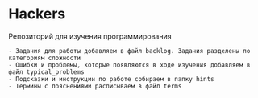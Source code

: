 # Hackers

Репозиторий для изучения программирования

	- Задания для работы добавляем в файл backlog. Задания разделены по категориям сложности
	- Ошибки и проблемы, которые появляются в ходе изучения добавляем в файл typical_problems
	- Подсказки и инструкции по работе собираем в папку hints
	- Термины с пояснениями расписываем в файл terms


